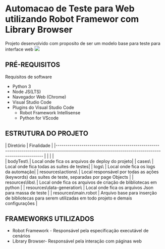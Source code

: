 
# Automacao de Teste para Web utilizando Robot Framewor com Library Browser
Projeto desenvolvido com proposito de ser um modelo base para teste para interface web <img src="https://img.icons8.com/external-kiranshastry-solid-kiranshastry/64/000000/external-robot-artificial-intelligence-kiranshastry-solid-kiranshastry.png"/>


## PRÉ-REQUISITOS

Requisitos de software 

*   Python 3
*   Node JS(LTS)
*   Navegador Web (Chrome)
*   Visual Studio Code
*   Plugins do Visual Studio Code
    * Robot Framework Intellisense
    * Python for VScode
    
    
## ESTRUTURA DO PROJETO

| Diretório                  	| Finalidade       	                                                                                        | 
|----------------------------------------------------------------------------------------------------------------------------------------------------- |
|                                           |                                                                                                          |  
| bodyTest\                 	              | Local onde fica os arquivos de deploy do projeto|
| cases\         	                          | Local onde fica todas as suítes de testes|
| logs\         	                          | Local onde fica os logs da automação|
| resources\actions\    			           | Local responsável por todas as ações (keywords) das suítes de teste, separadas por page Objects                 	|
| resources\libs\    						     | Local onde fica os arquivos de criação de blibliotecas em python                      	|
| resources\data-generation\    				  | Local onde fica os arquivos Json para massa de teste                              		|
| resources\main.robot                   	  | Arquivo base para inserção de bibliotecas para serem utilizadas em todo projeto e demais configurações |


## FRAMEWORKS UTILIZADOS

* Robot Framework -  Responsável pela especificação executável de cenários
* Library Browser-   Responsável pela interação com páginas web

